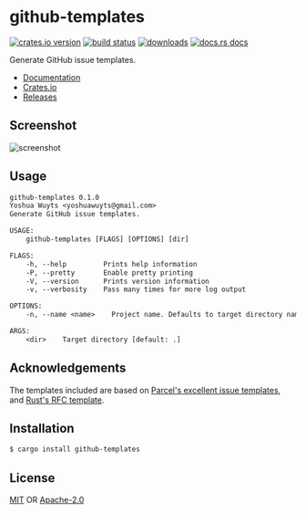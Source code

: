 # github-templates
[![crates.io version][1]][2] [![build status][3]][4]
[![downloads][5]][6] [![docs.rs docs][7]][8]

Generate GitHub issue templates.

- [Documentation][8]
- [Crates.io][2]
- [Releases][9]

## Screenshot
![screenshot](./assets/screenshot.png)

## Usage
```txt
github-templates 0.1.0
Yoshua Wuyts <yoshuawuyts@gmail.com>
Generate GitHub issue templates.

USAGE:
    github-templates [FLAGS] [OPTIONS] [dir]

FLAGS:
    -h, --help         Prints help information
    -P, --pretty       Enable pretty printing
    -V, --version      Prints version information
    -v, --verbosity    Pass many times for more log output

OPTIONS:
    -n, --name <name>    Project name. Defaults to target directory name

ARGS:
    <dir>    Target directory [default: .]
```

## Acknowledgements
The templates included are based on [Parcel's excellent issue
templates](https://github.com/parcel-bundler/parcel/tree/master/.github/ISSUE_TEMPLATE),
and [Rust's RFC
template](https://github.com/rust-lang/rfcs/blob/master/0000-template.md).

## Installation
```sh
$ cargo install github-templates
```

## License
[MIT](./LICENSE-MIT) OR [Apache-2.0](./LICENSE-APACHE)

[1]: https://img.shields.io/crates/v/github-templates.svg?style=flat-square
[2]: https://crates.io/crates/github-templates
[3]: https://img.shields.io/travis/yoshuawuyts/github-templates.svg?style=flat-square
[4]: https://travis-ci.org/yoshuawuyts/github-templates
[5]: https://img.shields.io/crates/d/github-templates.svg?style=flat-square
[6]: https://crates.io/crates/github-templates
[7]: https://img.shields.io/badge/docs-latest-blue.svg?style=flat-square
[8]: https://docs.rs/github-templates
[9]: https://github.com/yoshuawuyts/github-templates/releases
